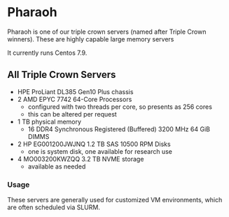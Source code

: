 # Pharaoh

Pharaoh is one of our triple crown servers (named after Triple Crown winners).  These are highly capable large memory servers

It currently runs Centos 7.9.


## All Triple Crown Servers

  - HPE ProLiant DL385 Gen10 Plus chassis
  - 2 AMD EPYC 7742 64-Core Processors
    - configured with two threads per core, so presents as 256 cores
    - this can be altered per request
  - 1 TB physical memory
    - 16 DDR4 Synchronous Registered (Buffered) 3200 MHz 64 GiB DIMMS
  - 2 HP EG001200JWJNQ 1.2 TB SAS 10500 RPM Disks 
    - one is system disk, one available for research use
  - 4 MO003200KWZQQ 3.2 TB NVME storage
    - available as needed

### Usage

These servers are generally used for customized VM environments, which are 
often scheduled via SLURM.

